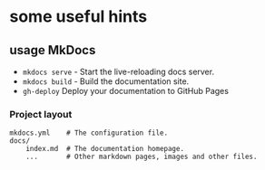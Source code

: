 # some useful hints

## usage MkDocs

* `mkdocs serve` - Start the live-reloading docs server.
* `mkdocs build` - Build the documentation site.
* `gh-deploy`  Deploy your documentation to GitHub Pages

### Project layout

    mkdocs.yml    # The configuration file.
    docs/
        index.md  # The documentation homepage.
        ...       # Other markdown pages, images and other files.
